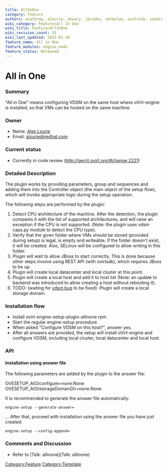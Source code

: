 ```yaml
---
title: AllInOne
category: feature
authors: acathrow, alourie, dneary, jbrooks, netbulae, oschreib, sandrobonazzola
wiki_category: Feature|All In One
wiki_title: Feature/AllInOne
wiki_revision_count: 25
wiki_last_updated: 2015-01-16
feature_name: All in One
feature_modules: engine,node
feature_status: Released
---
```


# All in One

### Summary

"All in One" means configuring VDSM on the same host where oVirt-engine is installed, so that VMs can be hosted on the same machine.

### Owner

*   Name: [ Alex Lourie ](User:Alourie)
*   Email: alourie@redhat.com

### Current status

*   Currently in code review (http://gerrit.ovirt.org/#change,2221)

### Detailed Description

The plugin works by providing parameters, group and sequences and adding them into the Controller object (the main object of the setup flow), which will invoke appropriate logic during the setup operation.

The following steps are performed by the plugin:

1.  Detect CPU architecture of the machine. After the detection, the plugin compares it with the list of supported architectures, and will raise an exception if the CPU is not supported. (Note: the plugin uses vdsm caps.py module to detect the CPU type).
2.  Verify that the given folder where VMs should be stored (provided during setup) is legal, is empty and writeable. If the folder doesn't exist, it will be created. Also, SELinux will be configured to allow writing in this folder.
3.  Plugin will wait to allow JBoss to start correctly. This is done because other steps involve using REST API (with ovirtsdk), which requires JBoss to be up.
4.  Plugin will create local datacenter and local cluster at this point.
5.  Plugin will create a local host and add it to host list (Note: an update to backend was introduced to allow creating a host without rebooting it).
6.  TODO: (waiting for [vdsm bug](https://bugzilla.redhat.com/show_bug.cgi?id=799111) to be fixed): Plugin will create a local storage domain.

### Installation flow

*   Install ovirt-engine-setup-plugin-allinone rpm.
*   Start the regular engine-setup procedure.
*   When asked "Configure VDSM on this host?", answer yes.
*   After all answers are provided, the setup will install oVirt-engine and configure VDSM, including local cluster, local datacenter and local host.

### API

#### Installation using answer file

The following parameters are added by the plugin to the answer file:

OVESETUP_AIO/configure=none:None
OVESETUP_AIO/storageDomainDir=none:None

It is recommended to generate the answer file automatically:

`engine-setup --generate-answer=`<answer file full path>

... After that, proceed with installation using the answer file you have just created:

`engine-setup --config-append=`<answer file full path>

### Comments and Discussion

*   Refer to [Talk: allinone](Talk: allinone)

<Category:Feature> <Category:Template>
